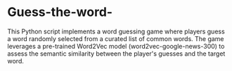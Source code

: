 # Guess-the-word-
This Python script implements a word guessing game where players guess a word randomly selected from a curated list of common words. The game leverages a pre-trained Word2Vec model (word2vec-google-news-300) to assess the semantic similarity between the player's guesses and the target word.
